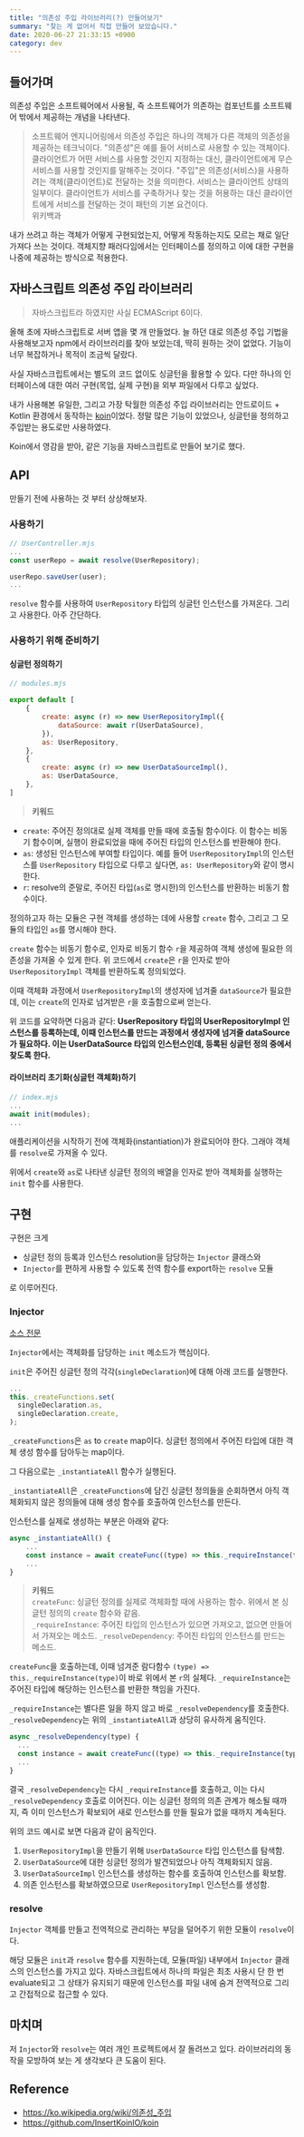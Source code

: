 ```yaml
---
title: "의존성 주입 라이브러리(?) 만들어보기"
summary: "찾는 게 없어서 직접 만들어 보았습니다."
date: 2020-06-27 21:33:15 +0900
category: dev
---
```


## 들어가며

의존성 주입은 소프트웨어에서 사용될, 즉 소프트웨어가 의존하는 컴포넌트를 소프트웨어 밖에서 제공하는 개념을 나타낸다.

> 소프트웨어 엔지니어링에서 의존성 주입은 하나의 객체가 다른 객체의 의존성을 제공하는 테크닉이다. "의존성"은 예를 들어 서비스로 사용할 수 있는 객체이다. 클라이언트가 어떤 서비스를 사용할 것인지 지정하는 대신, 클라이언트에게 무슨 서비스를 사용할 것인지를 말해주는 것이다. "주입"은 의존성(서비스)을 사용하려는 객체(클라이언트)로 전달하는 것을 의미한다. 서비스는 클라이언트 상태의 일부이다. 클라이언트가 서비스를 구축하거나 찾는 것을 허용하는 대신 클라이언트에게 서비스를 전달하는 것이 패턴의 기본 요건이다.    
위키백과

내가 쓰려고 하는 객체가 어떻게 구현되었는지, 어떻게 작동하는지도 모르는 채로 일단 가져다 쓰는 것이다. 객체지향 패러다임에서는 인터페이스를 정의하고 이에 대한 구현을 나중에 제공하는 방식으로 적용한다.

## 자바스크립트 의존성 주입 라이브러리

> 자바스크립트라 하였지만 사실 ECMAScript 6이다.

올해 초에 자바스크립트로 서버 앱을 몇 개 만들었다. 늘 하던 대로 의존성 주입 기법을 사용해보고자 npm에서 라이브러리를 찾아 보았는데, 딱히 원하는 것이 없었다. 기능이 너무 복잡하거나 목적이 조금씩 달랐다.

사실 자바스크립트에서는 별도의 코드 없이도 싱글턴을 활용할 수 있다. 다만 하나의 인터페이스에 대한 여러 구현(목업, 실제 구현)을 외부 파일에서 다루고 싶었다.

내가 사용해본 유일한, 그리고 가장 탁월한 의존성 주입 라이브러리는 안드로이드 + Kotlin 환경에서 동작하는 [koin](https://github.com/InsertKoinIO/koin)이었다. 정말 많은 기능이 있었으나, 싱글턴을 정의하고 주입받는 용도로만 사용하였다.

Koin에서 영감을 받아, 같은 기능을 자바스크립트로 만들어 보기로 했다.

## API

만들기 전에 사용하는 것 부터 상상해보자.

### 사용하기

~~~js
// UserController.mjs
...
const userRepo = await resolve(UserRepository);

userRepo.saveUser(user);
...
~~~

`resolve` 함수를 사용하여 `UserRepository` 타입의 싱글턴 인스턴스를 가져온다. 그리고 사용한다. 아주 간단하다.

### 사용하기 위해 준비하기

#### 싱글턴 정의하기

~~~js
// modules.mjs

export default [
    {
        create: async (r) => new UserRepositoryImpl({
            dataSource: await r(UserDataSource),
        }),
        as: UserRepository,
    },
    {
        create: async (r) => new UserDataSourceImpl(),
        as: UserDataSource,
    },
]
~~~

> **키워드**    
- `create`: 주어진 정의대로 실제 객체를 만들 때에 호출될 함수이다. 이 함수는 비동기 함수이며, 실행이 완료되었을 때에 주어진 타입의 인스턴스를 반환해야 한다.    
- `as`: 생성된 인스턴스에 부여할 타입이다. 예를 들어 `UserRepositoryImpl`의 인스턴스를 `UserRepository` 타입으로 다루고 싶다면, `as: UserRepository`와 같이 명시한다.    
- `r`: resolve의 준말로, 주어진 타입(`as`로 명시한)의 인스턴스를 반환하는 비동기 함수이다.

정의하고자 하는 모듈은 구현 객체를 생성하는 데에 사용할 `create` 함수, 그리고 그 모듈의 타입인 `as`를 명시해야 한다.

`create` 함수는 비동기 함수로, 인자로 비동기 함수 `r`을 제공하여 객체 생성에 필요한 의존성을 가져올 수 있게 한다. 위 코드에서 `create`은 `r`을 인자로 받아 `UserRepositoryImpl` 객체를 반환하도록 정의되었다.

이때 객체화 과정에서 `UserRepositoryImpl`의 생성자에 넘겨줄 `dataSource`가 필요한데, 이는 `create`의 인자로 넘겨받은 `r`을 호출함으로써 얻는다.

위 코드를 요약하면 다음과 같다: **UserRepository 타입의 UserRepositoryImpl 인스턴스를 등록하는데, 이때 인스턴스를 만드는 과정에서 생성자에 넘겨줄 dataSource가 필요하다. 이는 UserDataSource 타입의 인스턴스인데, 등록된 싱글턴 정의 중에서 찾도록 한다.**

#### 라이브러리 초기화(싱글턴 객체화)하기

~~~js
// index.mjs
...
await init(modules);
...
~~~

애플리케이션을 시작하기 전에 객체화(instantiation)가 완료되어야 한다. 그래야 객체를 `resolve`로 가져올 수 있다.

위에서 `create`와 `as`로 나타낸 싱글턴 정의의 배열을 인자로 받아 객체화를 실행하는 `init` 함수를 사용한다.

## 구현

구현은 크게

- 싱글턴 정의 등록과 인스턴스 resolution을 담당하는 `Injector` 클래스와
- `Injector`를 편하게 사용할 수 있도록 전역 함수를 export하는 `resolve` 모듈

로 이루어진다.

### Injector

[소스 전문](https://github.com/univuc/IAB/blob/master/lib/di/Injector.mjs)

`Injector`에서는 객체화를 담당하는 `init` 메소드가 핵심이다.

`init`은 주어진 싱글턴 정의 각각(`singleDeclaration`)에 대해 아래 코드를 실행한다.

~~~js
...
this._createFunctions.set(
  singleDeclaration.as,
  singleDeclaration.create,
);
~~~

`_createFunctions`은 `as` to `create` map이다. 싱글턴 정의에서 주어진 타입에 대한 객체 생성 함수를 담아두는 map이다.

그 다음으로는 `_instantiateAll` 함수가 실행된다.

`_instantiateAll`은 `_createFunctions`에 담긴 싱글턴 정의들을 순회하면서 아직 객체화되지 않은 정의들에 대해 생성 함수를 호출하여 인스턴스를 만든다.

인스턴스를 실제로 생성하는 부분은 아래와 같다:

~~~js
async _instantiateAll() {
    ...
    const instance = await createFunc((type) => this._requireInstance(type));
    ...
}
~~~

> **키워드**    
`createFunc`: 싱글턴 정의를 실제로 객체화할 때에 사용하는 함수. 위에서 본 싱글턴 정의의 `create` 함수와 같음.    
`_requireInstance`: 주어진 타입의 인스턴스가 있으면 가져오고, 없으면 만들어서 가져오는 메소드.
`_resolveDependency`: 주어진 타입의 인스턴스를 만드는 메소드.

`createFunc`을 호출하는데, 이때 넘겨준 람다함수 `(type) => this._requireInstance(type)`이 바로 위에서 본 `r`의 실체다. `_requireInstance`는 주어진 타입에 해당하는 인스턴스를 반환한 책임을 가진다.

`_requireInstance`는 별다른 일을 하지 않고 바로 `_resolveDependency`를 호출한다. `_resolveDependency`는 위의 `_instantiateAll`과 상당히 유사하게 움직인다.

~~~js
async _resolveDependency(type) {
  ...
  const instance = await createFunc((type) => this._requireInstance(type));
  ...
}
~~~

결국 `_resolveDependency`는 다시 `_requireInstance`를 호출하고, 이는 다시 `_resolveDependency` 호출로 이어진다. 이는 싱글턴 정의의 의존 관계가 해소될 때까지, 즉 이미 인스턴스가 확보되어 새로 인스턴스를 만들 필요가 없을 때까지 계속된다.

위의 코드 예시로 보면 다음과 같이 움직인다.

1. `UserRepositoryImpl`을 만들기 위해 `UserDataSource` 타입 인스턴스를 탐색함.
2. `UserDataSource`에 대한 싱글턴 정의가 발견되었으나 아직 객체화되지 않음.
3. `UserDataSourceImpl` 인스턴스를 생성하는 함수를 호출하여 인스턴스를 확보함.
4. 의존 인스턴스를 확보하였으므로 `UserRepositoryImpl` 인스턴스를 생성함.

### resolve

`Injector` 객체를 만들고 전역적으로 관리하는 부담을 덜어주기 위한 모듈이 `resolve`이다.

해당 모듈은 `init`과 `resolve` 함수를 지원하는데, 모듈(파일) 내부에서 `Injector` 클래스의 인스턴스를 가지고 있다. 자바스크립트에서 하나의 파일은 최초 사용시 단 한 번 evaluate되고 그 상태가 유지되기 때문에 인스턴스를 파일 내에 숨겨 전역적으로 그리고 간접적으로 접근할 수 있다.

## 마치며

저 `Injector`와 `resolve`는 여러 개인 프로젝트에서 잘 돌려쓰고 있다. 라이브러리의 동작을 모방하여 보는 게 생각보다 큰 도움이 된다.

## Reference

- https://ko.wikipedia.org/wiki/의존성_주입
- https://github.com/InsertKoinIO/koin
